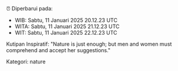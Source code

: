 ⏰ Diperbarui pada:
- WIB: Sabtu, 11 Januari 2025 20.12.23 UTC
- WITA: Sabtu, 11 Januari 2025 21.12.23 UTC
- WIT: Sabtu, 11 Januari 2025 22.12.23 UTC

Kutipan Inspiratif:
"Nature is just enough; but men and women must comprehend and accept her suggestions."


Kategori: nature

